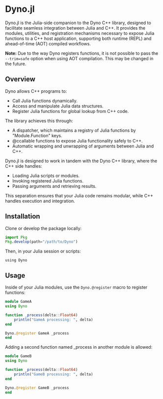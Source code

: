 # Dyno.jl

Dyno.jl is the Julia-side companion to the Dyno C++ library, designed to facilitate seamless integration between Julia and C++. It provides the modules, utilities, and registration mechanisms necessary to expose Julia functions to a C++ host application, supporting both runtime (REPL) and ahead-of-time (AOT) compiled workflows.

**Note:** Due to the way Dyno registers functions, it is not possible to pass the `--trim=safe` option when using AOT compilation. This may be changed in the future.

## Overview

Dyno allows C++ programs to:

- Call Julia functions dynamically.
- Access and manipulate Julia data structures.
- Register Julia functions for global lookup from C++ code.

The library achieves this through:

- A dispatcher, which maintains a registry of Julia functions by "Module.Function" keys.
- @ccallable functions to expose Julia functionality safely to C++.
- Automatic wrapping and unwrapping of arguments between Julia and C++.

Dyno.jl is designed to work in tandem with the Dyno C++ library, where the C++ side handles:

- Loading Julia scripts or modules.
- Invoking registered Julia functions.
- Passing arguments and retrieving results.

This separation ensures that your Julia code remains modular, while C++ handles execution and integration.

## Installation

Clone or develop the package locally:

```julia
import Pkg
Pkg.develop(path="/path/to/Dyno")
```

Then, in your Julia session or scripts:

```
using Dyno
```

## Usage

Inside of your Julia modules, use the `Dyno.@register` macro to register functions:

```julia
module GameA
using Dyno

function _process(delta::Float64)
    println("GameA processing: ", delta)
end

Dyno.@register GameA _process
end
```

Adding a second function named _process in another module is allowed:

```julia
module GameB
using Dyno

function _process(delta::Float64)
    println("GameB processing: ", delta)
end

Dyno.@register GameB _process
end
```
